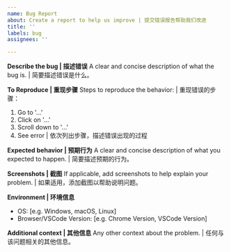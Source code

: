 ```yaml
---
name: Bug Report
about: Create a report to help us improve | 提交错误报告帮助我们改进
title: ''
labels: bug
assignees: ''

---
```


**Describe the bug | 描述错误**
A clear and concise description of what the bug is. | 简要描述错误是什么。

**To Reproduce | 重现步骤**
Steps to reproduce the behavior: | 重现错误的步骤：
1. Go to '...'
2. Click on '...'
3. Scroll down to '...'
4. See error | 依次列出步骤，描述错误出现的过程

**Expected behavior | 预期行为**
A clear and concise description of what you expected to happen. | 简要描述预期的行为。

**Screenshots | 截图**
If applicable, add screenshots to help explain your problem. | 如果适用，添加截图以帮助说明问题。

**Environment | 环境信息**
 - OS: [e.g. Windows, macOS, Linux]
 - Browser/VSCode Version: [e.g. Chrome Version, VSCode Version]

**Additional context | 其他信息**
Any other context about the problem. | 任何与该问题相关的其他信息。

